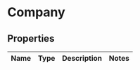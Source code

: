 
# Company

## Properties
Name | Type | Description | Notes
------------ | ------------- | ------------- | -------------



